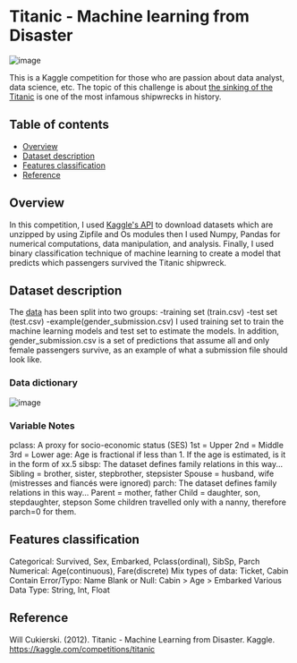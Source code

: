 ﻿# Titanic - Machine learning from Disaster 

![image](https://github.com/HaColab2k/Data-analyst/assets/127838132/b11be7b6-9a20-4b88-97dd-dee9a4051ace)

This is a Kaggle competition for those who are passion about data analyst, data science, etc. The topic of this challenge is about [the sinking of the Titanic](https://en.wikipedia.org/wiki/Sinking_of_the_Titanic) is one of the most infamous shipwrecks in history.
## Table of contents
- [Overview](#overview)
- [Dataset description](#Dataset-description-and-features-classification)
- [Features classification](#Features-classification)
- [Reference](#Reference)
## Overview
In this competition, I used [Kaggle's API](https://www.kaggle.com/docs/api) to download datasets which are unzipped by using Zipfile and Os modules then I used Numpy, Pandas for numerical computations, data manipulation, and analysis. Finally, I used binary classification technique of machine learning to create a model that predicts which passengers survived the Titanic shipwreck.
## Dataset description
The [data](https://www.kaggle.com/competitions/titanic/data) has been split into two groups:
-training set (train.csv)
-test set (test.csv)
-example(gender_submission.csv)
I used training set to train the machine learning models and test set to estimate the models. In addition, gender_submission.csv is a set of predictions that assume all and only female passengers survive, as an example of what a submission file should look like.
### Data dictionary
![image](https://github.com/HaColab2k/Data-analyst/assets/127838132/3eddd888-45cf-4db1-8f2d-59f4e3af6407)
### Variable Notes
pclass: A proxy for socio-economic status (SES)
  1st = Upper
  2nd = Middle
  3rd = Lower
age: Age is fractional if less than 1. If the age is estimated, is it in the form of xx.5
sibsp: The dataset defines family relations in this way...
  Sibling = brother, sister, stepbrother, stepsister
  Spouse = husband, wife (mistresses and fiancés were ignored)
parch: The dataset defines family relations in this way...
  Parent = mother, father
  Child = daughter, son, stepdaughter, stepson
  Some children travelled only with a nanny, therefore parch=0 for them.

## Features classification
Categorical: Survived, Sex, Embarked, Pclass(ordinal), SibSp, Parch
Numerical: Age(continuous), Fare(discrete)
Mix types of data: Ticket, Cabin
Contain Error/Typo: Name
Blank or Null: Cabin > Age > Embarked
Various Data Type: String, Int, Float

## Reference
Will Cukierski. (2012). Titanic - Machine Learning from Disaster. Kaggle. https://kaggle.com/competitions/titanic
